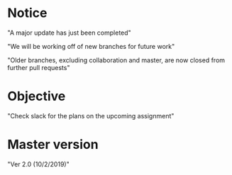 
# Notice

"A major update has just been completed"

"We will be working off of new branches for future work"

"Older branches, excluding collaboration and master, are now closed from further pull requests"

# Objective

"Check slack for the plans on the upcoming assignment"

# Master version

"Ver 2.0 (10/2/2019)"
